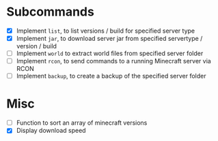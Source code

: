 # Subcommands

- [x] Implement `list`, to list versions / build for specified server type
- [x] Implement `jar`, to download server jar from specified servertype / version / build
- [ ] Implement `world` to extract world files from specified server folder
- [ ] Implement `rcon`, to send commands to a running Minecraft server via RCON
- [ ] Implement `backup`, to create a backup of the specified server folder

# Misc

- [ ] Function to sort an array of minecraft versions
- [x] Display download speed
